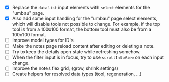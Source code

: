 - [x] Replace the `datalist` input elements with `select` elements for the "umbau" page.
- [x] Also add some input handling for the "umbau" page select elements, which will disable tools not possible to change. For example, if the top tool is from a 100x100 format, the bottom tool must also be from a 100x100 format.
- [ ] Improve model types for ID's
- [ ] Make the notes page reload content after editing or deleting a note.
- [ ] Try to keep the details open state while refreshing somehow.
- [ ] When the filter input is in focus, try to use `scrollIntoView` on each input change.
- [ ] Improve the notes flex grid, (grow, shrink settings)
- [ ] Create helpers for resolved data types (tool, regeneration, ...)

